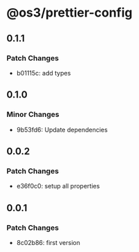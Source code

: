 # @os3/prettier-config

## 0.1.1

### Patch Changes

- b01115c: add types

## 0.1.0

### Minor Changes

- 9b53fd6: Update dependencies

## 0.0.2

### Patch Changes

- e36f0c0: setup all properties

## 0.0.1

### Patch Changes

- 8c02b86: first version
